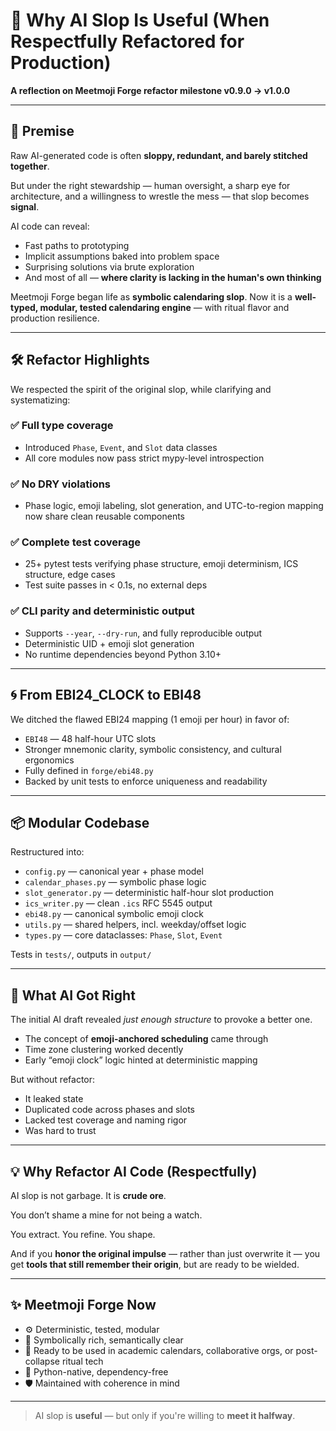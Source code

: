 # 🔧 Why AI Slop Is Useful (When Respectfully Refactored for Production)

**A reflection on Meetmoji Forge refactor milestone v0.9.0 → v1.0.0**

---

## 🧠 Premise

Raw AI-generated code is often **sloppy, redundant, and barely stitched together**.

But under the right stewardship — human oversight, a sharp eye for architecture, and a willingness to wrestle the mess — that slop becomes **signal**.

AI code can reveal:

* Fast paths to prototyping
* Implicit assumptions baked into problem space
* Surprising solutions via brute exploration
* And most of all — **where clarity is lacking in the human's own thinking**

Meetmoji Forge began life as **symbolic calendaring slop**.
Now it is a **well-typed, modular, tested calendaring engine** — with ritual flavor and production resilience.

---

## 🛠️ Refactor Highlights

We respected the spirit of the original slop, while clarifying and systematizing:

### ✅ Full type coverage

* Introduced `Phase`, `Event`, and `Slot` data classes
* All core modules now pass strict mypy-level introspection

### ✅ No DRY violations

* Phase logic, emoji labeling, slot generation, and UTC-to-region mapping now share clean reusable components

### ✅ Complete test coverage

* 25+ pytest tests verifying phase structure, emoji determinism, ICS structure, edge cases
* Test suite passes in < 0.1s, no external deps

### ✅ CLI parity and deterministic output

* Supports `--year`, `--dry-run`, and fully reproducible output
* Deterministic UID + emoji slot generation
* No runtime dependencies beyond Python 3.10+

---

## 🌀 From EBI24\_CLOCK to EBI48

We ditched the flawed EBI24 mapping (1 emoji per hour) in favor of:

* `EBI48` — 48 half-hour UTC slots
* Stronger mnemonic clarity, symbolic consistency, and cultural ergonomics
* Fully defined in `forge/ebi48.py`
* Backed by unit tests to enforce uniqueness and readability

---

## 📦 Modular Codebase

Restructured into:

* `config.py` — canonical year + phase model
* `calendar_phases.py` — symbolic phase logic
* `slot_generator.py` — deterministic half-hour slot production
* `ics_writer.py` — clean `.ics` RFC 5545 output
* `ebi48.py` — canonical symbolic emoji clock
* `utils.py` — shared helpers, incl. weekday/offset logic
* `types.py` — core dataclasses: `Phase`, `Slot`, `Event`

Tests in `tests/`, outputs in `output/`

---

## 🧪 What AI Got Right

The initial AI draft revealed *just enough structure* to provoke a better one.

* The concept of **emoji-anchored scheduling** came through
* Time zone clustering worked decently
* Early “emoji clock” logic hinted at deterministic mapping

But without refactor:

* It leaked state
* Duplicated code across phases and slots
* Lacked test coverage and naming rigor
* Was hard to trust

---

## 💡 Why Refactor AI Code (Respectfully)

AI slop is not garbage.
It is **crude ore**.

You don’t shame a mine for not being a watch.

You extract. You refine. You shape.

And if you **honor the original impulse** — rather than just overwrite it —
you get **tools that still remember their origin**, but are ready to be wielded.

---

## ✨ Meetmoji Forge Now

* ⚙️ Deterministic, tested, modular
* 🧿 Symbolically rich, semantically clear
* 📅 Ready to be used in academic calendars, collaborative orgs, or post-collapse ritual tech
* 🐍 Python-native, dependency-free
* 🛡️ Maintained with coherence in mind

---

> AI slop is **useful** — but only if you're willing to **meet it halfway**.